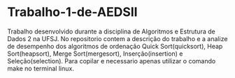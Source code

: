 # Trabalho-1-de-AEDSII
Trabalho desenvolvido durante a disciplina de Algoritmos e Estrutura de Dados 2 na UFSJ.
No repositorio contem a descrição do trabalho e a analize de desempenho dos algoritmos de ordenação Quick Sort(quicksort), Heap Sort(heapsort), Merge Sort(mergesort),  Inserção(insertion) e Seleção(selection).
Para copilar e necessario apenas utilizar o comando make no terminal linux.

